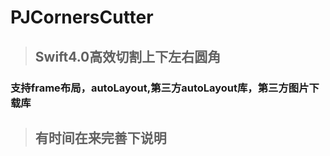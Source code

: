 # PJCornersCutter
> ## Swift4.0高效切割上下左右圆角
### 支持frame布局，autoLayout,第三方autoLayout库，第三方图片下载库
> ## 有时间在来完善下说明
